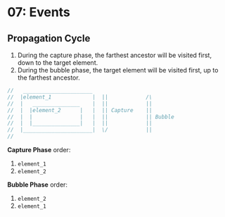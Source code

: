 # 07: Events


## Propagation Cycle

1. During the capture phase, the farthest ancestor will be visited first, down to the target element.
2. During the bubble phase, the target element will be visited first, up to the farthest ancestor.

```js
//   ______________________
//  |element_1             |  ||            /\
//  |   _______________    |  ||            ||
//  |  |element_2      |   |  || Capture    || 
//  |  |               |   |  ||            || Bubble
//  |  |_______________|   |  ||            ||
//  |______________________|  \/            ||
// 
```

**Capture Phase** order:
  1. `element_1`
  1. `element_2`

**Bubble Phase** order:
  1. `element_2`
  1. `element_1`
